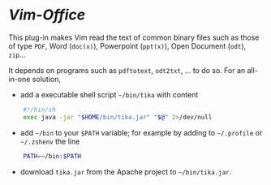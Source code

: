 *Vim-Office*
========

This plug-in makes Vim read the text of common binary files such as those of type `PDF`, Word (`doc(x)`), Powerpoint (`ppt(x)`), Open Document (`odt`), `zip`...

It depends on programs such as `pdftotext`, `odt2txt`, ... to do so. For an
all-in-one solution,

- add a executable shell script `~/bin/tika` with content

```sh
    #!/bin/sh
    exec java -jar "$HOME/bin/tika.jar" "$@" 2>/dev/null
```

- add `~/bin` to your `$PATH` variable; for example by adding to `~/.profile` or `~/.zshenv` the line
```sh
    PATH=~/bin:$PATH
```

- download `tika.jar` from the Apache project to `~/bin/tika.jar`.

